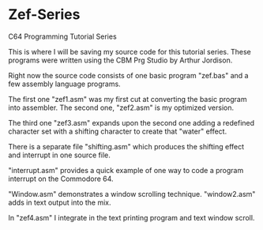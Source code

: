 # Zef-Series
C64 Programming Tutorial Series

This is where I will be saving my source code for this tutorial series.  These programs were written using the CBM Prg Studio by Arthur Jordison.

Right now the source code consists of one basic program "zef.bas" and a few assembly language programs.

The first one "zef1.asm" was my first cut at converting the basic program into assembler.  The second one, "zef2.asm" is my optimized version.

The third one "zef3.asm" expands upon the second one adding a redefined character set with a shifting character to create that "water" effect.

There is a separate file "shifting.asm" which produces the shifting effect and interrupt in one source file.

"interrupt.asm" provides a quick example of one way to code a program interrupt on the Commodore 64.

"Window.asm" demonstrates a window scrolling technique.  "window2.asm" adds in text output into the mix.

In "zef4.asm" I integrate in the text printing program and text window scroll.

